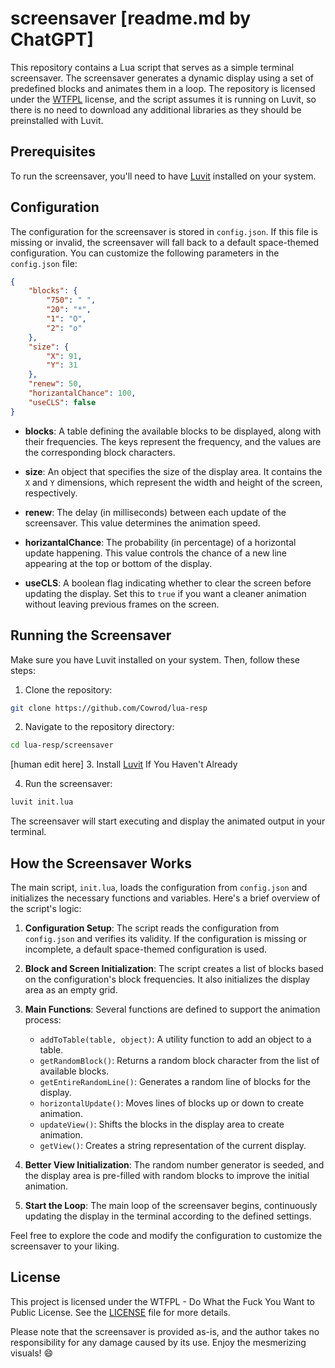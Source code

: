 # screensaver [readme.md by ChatGPT]

This repository contains a Lua script that serves as a simple terminal screensaver. The screensaver generates a dynamic display using a set of predefined blocks and animates them in a loop. The repository is licensed under the [WTFPL](http://www.wtfpl.net/) license, and the script assumes it is running on Luvit, so there is no need to download any additional libraries as they should be preinstalled with Luvit.

## Prerequisites

To run the screensaver, you'll need to have [Luvit](https://luvit.io/) installed on your system.

## Configuration

The configuration for the screensaver is stored in `config.json`. If this file is missing or invalid, the screensaver will fall back to a default space-themed configuration. You can customize the following parameters in the `config.json` file:

```json
{
	"blocks": {
		"750": " ",
		"20": "*",
		"1": "O",
		"2": "o"
	},
	"size": {
		"X": 91,
		"Y": 31
	},
	"renew": 50,
	"horizantalChance": 100,
	"useCLS": false
}
```

- **blocks**: A table defining the available blocks to be displayed, along with their frequencies. The keys represent the frequency, and the values are the corresponding block characters.

- **size**: An object that specifies the size of the display area. It contains the `X` and `Y` dimensions, which represent the width and height of the screen, respectively.

- **renew**: The delay (in milliseconds) between each update of the screensaver. This value determines the animation speed.

- **horizantalChance**: The probability (in percentage) of a horizontal update happening. This value controls the chance of a new line appearing at the top or bottom of the display.

- **useCLS**: A boolean flag indicating whether to clear the screen before updating the display. Set this to `true` if you want a cleaner animation without leaving previous frames on the screen.

## Running the Screensaver

Make sure you have Luvit installed on your system. Then, follow these steps:

1. Clone the repository:

```bash
git clone https://github.com/Cowrod/lua-resp
```

2. Navigate to the repository directory:

```bash
cd lua-resp/screensaver
```

[human edit here] 3. Install [Luvit](https://luvit.io/install.html) If You Haven't Already

4. Run the screensaver:

```bash
luvit init.lua
```

The screensaver will start executing and display the animated output in your terminal.

## How the Screensaver Works

The main script, `init.lua`, loads the configuration from `config.json` and initializes the necessary functions and variables. Here's a brief overview of the script's logic:

1. **Configuration Setup**: The script reads the configuration from `config.json` and verifies its validity. If the configuration is missing or incomplete, a default space-themed configuration is used.

2. **Block and Screen Initialization**: The script creates a list of blocks based on the configuration's block frequencies. It also initializes the display area as an empty grid.

3. **Main Functions**: Several functions are defined to support the animation process:
   - `addToTable(table, object)`: A utility function to add an object to a table.
   - `getRandomBlock()`: Returns a random block character from the list of available blocks.
   - `getEntireRandomLine()`: Generates a random line of blocks for the display.
   - `horizontalUpdate()`: Moves lines of blocks up or down to create animation.
   - `updateView()`: Shifts the blocks in the display area to create animation.
   - `getView()`: Creates a string representation of the current display.

4. **Better View Initialization**: The random number generator is seeded, and the display area is pre-filled with random blocks to improve the initial animation.

5. **Start the Loop**: The main loop of the screensaver begins, continuously updating the display in the terminal according to the defined settings.

Feel free to explore the code and modify the configuration to customize the screensaver to your liking.

## License

This project is licensed under the WTFPL - Do What the Fuck You Want to Public License. See the [LICENSE](LICENSE) file for more details.

Please note that the screensaver is provided as-is, and the author takes no responsibility for any damage caused by its use. Enjoy the mesmerizing visuals! 😄
